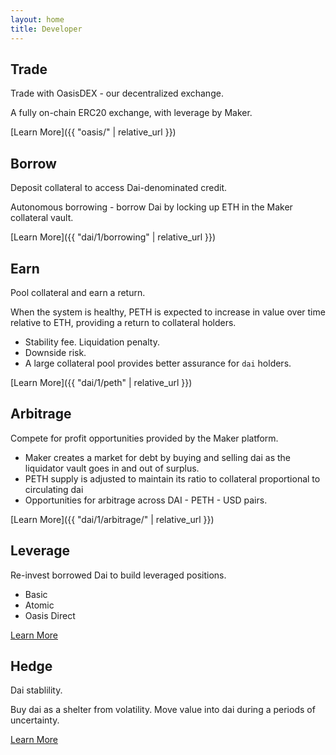 ```yaml
---
layout: home
title: Developer
---
```


## Trade
<p class="lead">Trade with OasisDEX - our decentralized exchange. </p>

A fully on-chain ERC20 exchange, with leverage by Maker.

[Learn More]({{ "oasis/" | relative_url }})


## Borrow
<p class="lead">Deposit collateral to access Dai-denominated credit.</p>

Autonomous borrowing - borrow Dai by locking up ETH in the Maker collateral vault.

[Learn More]({{ "dai/1/borrowing" | relative_url }})

## Earn
<p class="lead">Pool collateral and earn a return.</p>

When the system is healthy, PETH is expected to increase in value over time relative to ETH, providing a return to collateral holders.

- Stability fee. Liquidation penalty.
- Downside risk.
- A large collateral pool provides better assurance for `dai` holders.

[Learn More]({{ "dai/1/peth" | relative_url }})

## Arbitrage
<p class="lead">Compete for profit opportunities provided by the Maker platform.</p>

- Maker creates a market for debt by buying and selling dai as the liquidator vault goes in and out of surplus.
- PETH supply is adjusted to maintain its ratio to collateral proportional to circulating dai
- Opportunities for arbitrage across DAI - PETH - USD pairs.

[Learn More]({{ "dai/1/arbitrage/" | relative_url }})

## Leverage
<p class="lead">Re-invest borrowed Dai to build leveraged positions.</p>

- Basic
- Atomic
- Oasis Direct

[Learn More]()

## Hedge
<p class="lead">Dai stablility.</p>

Buy dai as a shelter from volatility. Move value into dai during a periods of uncertainty.

[Learn More]()
